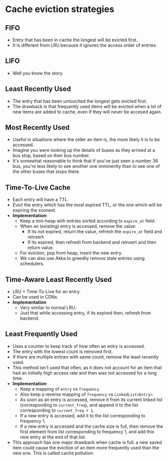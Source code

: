 # Cache eviction strategies

## FIFO

- Entry that has been in cache the longest will be evicted first.  
- It is different from LRU because it ignores the access order of entries. 

## LIFO

- Well you know the story.

## Least Recently Used

- The entry that has been untouched the longest gets evicted first.
- The drawback is that frequently used items will be evicted when a lot of new items are added to cache, even if they will never be accesed again.

## Most Recently Used

- Useful in situations where the older an item is, the more likely it is to be accessed.
- Imagine you were looking up the details of buses as they arrived at a bus stop, based on their bus number.
- It's somewhat reasonable to think that if you've just seen a number 36 bus, you're less likely to see another one imminently than to see one of the other buses that stops there.

## Time-To-Live Cache

- Each entry will have a TTL.
- Evict the entry which has the most expired TTL, or the one which will be expiring the soonest.
- **Implementation**:
  - Keep a min-heap with entries sorted according to `expire_at` field.
  - When an (existing) entry is accessed, remove the value:
    - If its not expired, return the value, refresh the `expire_at` field and reinsert.
    - If its expired, then refresh from backend and reinsert and then return value.
  - For eviction, pop from heap, insert the new entry.
  - We can also use Akka to greedily remove stale entries using schedulers.

##  Time-Aware Least Recently Used

- LRU + Time-To-Live for an entry.
- Can be used in CDNs.
- **Implementation**
  - Very similar to normal LRU.
  - Just that while accessing entry, if its expired then, refresh from backend.

## Least Frequently Used

- Uses a counter to keep track of how often an entry is accessed. 
- The entry with the lowest count is removed first.
- If there are multiple entries with same count, remove the least recently used.
- This method isn't used that often, as it does not account for an item that had an initially high access rate and then was not accessed for a long time.
- **Implementation**:
  - Keep a mapping of `entry` vs `frequency`.
  - Also keep a reverse mapping of `frequency` vs `LinkedList<Entry>`.
  - As soon as an entry is accessed, remove it from its current linked list (corresponding to `current_freq`), and append it to the list corresponding to `current_freq + 1`.
  - If a new entry is accessed, add it to the list corresponding to frequency 1.
  - If a new entry is accessed and the cache size is full, then remove the first element from list corresponding to frequency 1, and add this new entry at the end of that list.
- This approach has one major drawback when cache is full: a new saved item could cause the eviction of an item more frequently used than the new one. This is called cache pollution.